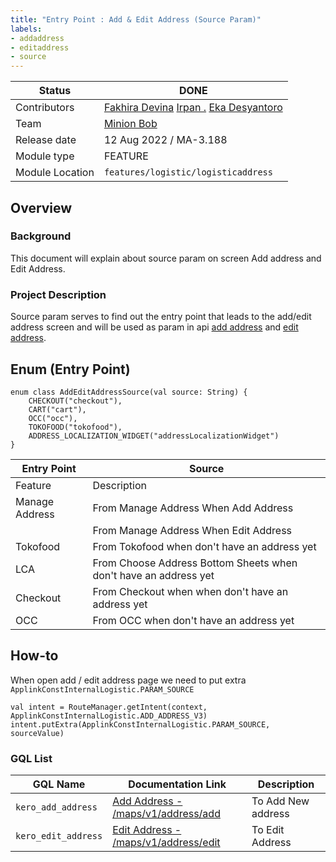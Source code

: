 ```yaml
---
title: "Entry Point : Add & Edit Address (Source Param)"
labels:
- addaddress
- editaddress
- source
---
```


<!--left header table-->
| **Status** | ​<!--start status:GREEN-->DONE<!--end status--> |
| --- | --- |
| Contributors | [Fakhira Devina](https://tokopedia.atlassian.net/wiki/people/61077e53b704b40068e80a8e?ref=confluence) [Irpan .](https://tokopedia.atlassian.net/wiki/people/6253578a3bf0f0007015669c?ref=confluence) [Eka Desyantoro](https://tokopedia.atlassian.net/wiki/people/6283196bd9ddcc006e9c7a85?ref=confluence) |
| Team | [Minion Bob](https://tokopedia.atlassian.net/people/team/2373d8a6-1afc-4f2a-aa7a-63855c273051) |
| Release date | ​12 Aug 2022 / ​<!--start status:GREY-->MA-3.188<!--end status-->  |
| Module type | ​<!--start status:YELLOW-->FEATURE<!--end status--> |
| Module Location | `features/logistic/logisticaddress` |

<!--toc-->

## Overview

### Background

This document will explain about source param on screen Add address and Edit Address.

### Project Description

Source param serves to find out the entry point that leads to the add/edit address screen and will be used as param in api [add address](https://tokopedia.atlassian.net/wiki/spaces/LG/pages/571965659/Add+Address+-+maps+v1+address+add) and [edit address](https://tokopedia.atlassian.net/wiki/spaces/LG/pages/572194984/Edit+Address+-+maps+v1+address+edit).

## Enum (Entry Point)



```
enum class AddEditAddressSource(val source: String) {
    CHECKOUT("checkout"),
    CART("cart"),
    OCC("occ"),
    TOKOFOOD("tokofood"),
    ADDRESS_LOCALIZATION_WIDGET("addressLocalizationWidget")
}
```



| **Entry Point** | **Source** |
| --- | --- |
| Feature | Description |
| Manage Address | From Manage Address When Add Address | [get source param from manage address](https://tokopedia.atlassian.net/wiki/spaces/PA/pages/2034631638/Source+Param+Manage+Address+Entry+Point) |
|  | From Manage Address When Edit Address |
| Tokofood | From Tokofood when don't have an address yet | `tokofood` |
| LCA | From Choose Address Bottom Sheets when don't have an address yet | `addressLocalizationWidget` |
| Checkout | From Checkout when when don't have an address yet | `cart` / ~~checkout~~ |
| OCC | From OCC when don't have an address yet | `occ` |

## How-to

When open add / edit address page we need to put extra `ApplinkConstInternalLogistic.PARAM_SOURCE`



```
val intent = RouteManager.getIntent(context, ApplinkConstInternalLogistic.ADD_ADDRESS_V3)
intent.putExtra(ApplinkConstInternalLogistic.PARAM_SOURCE, sourceValue)
```

### GQL List



| **GQL Name** | **Documentation Link** | **Description** |
| --- | --- | --- |
| `kero_add_address` | [Add Address - /maps/v1/address/add](https://tokopedia.atlassian.net/wiki/spaces/LG/pages/571965659) | To Add New address |
| `kero_edit_address` | [Edit Address - /maps/v1/address/edit](https://tokopedia.atlassian.net/wiki/spaces/LG/pages/572194984) | To Edit Address |